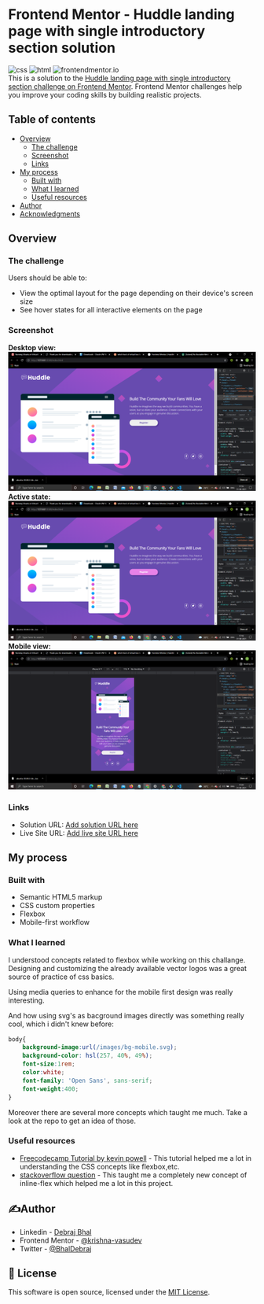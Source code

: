 # Frontend Mentor - Huddle landing page with single introductory section solution

![css](https://img.shields.io/badge/css-style-pink?labelColor=black&style=flat)
![html](https://img.shields.io/badge/html-markup-brown?labelColor=black&style=flat)
![frontendmentor.io](https://img.shields.io/badge/frontendmentor.io-solution-green?labelColor=black&style=flat)
<br>This is a solution to the [Huddle landing page with single introductory section challenge on Frontend Mentor](https://www.frontendmentor.io/challenges/huddle-landing-page-with-a-single-introductory-section-B_2Wvxgi0). Frontend Mentor challenges help you improve your coding skills by building realistic projects. 

## Table of contents

- [Overview](#overview)
  - [The challenge](#the-challenge)
  - [Screenshot](#screenshot)
  - [Links](#links)
- [My process](#my-process)
  - [Built with](#built-with)
  - [What I learned](#what-i-learned)
  - [Useful resources](#useful-resources)
- [Author](#author)
- [Acknowledgments](#acknowledgments)



## Overview

### The challenge

Users should be able to:

- View the optimal layout for the page depending on their device's screen size
- See hover states for all interactive elements on the page

### Screenshot
<b>Desktop view:</b>
![](/images/screenshot1.png)
<b>Active state:</b>
![](/images/screenshot2.png)
<b>Mobile view:</b>
![](/images/screenshot3.png)


### Links

- Solution URL: [Add solution URL here](https://your-solution-url.com)
- Live Site URL: [Add live site URL here](https://your-live-site-url.com)

## My process

### Built with

- Semantic HTML5 markup
- CSS custom properties
- Flexbox
- Mobile-first workflow


### What I learned

I understood concepts related to flexbox while working on this challange. Designing and customizing the already available vector logos was a great source of practice of css basics.

Using media queries to enhance for the mobile first design was really interesting.

And how using svg's as bacground images directly was something really cool, which i didn't knew before:
```css
body{
    background-image:url(/images/bg-mobile.svg);
    background-color: hsl(257, 40%, 49%);
    font-size:1rem;
    color:white;
    font-family: 'Open Sans', sans-serif;
    font-weight:400;
}
```


Moreover there are several more concepts which taught me much. Take a look at the repo to get an idea of those.



### Useful resources

- [Freecodecamp Tutorial by kevin powell](https://www.youtube.com/watch?v=srvUrASNj0s) - This tutorial helped me a lot in understanding the CSS concepts like flexbox,etc.
- [stackoverflow question](https://stackoverflow.com/questions/5184856/html-vertical-align-the-text-inside-input-type-button) - This taught me a completely new concept of inline-flex which helped me a lot in this project.


## ✍️Author

- Linkedin - [Debraj Bhal](https://www.linkedin.com/in/debraj-bhal-7597861b2/)
- Frontend Mentor - [@krishna-vasudev](https://www.frontendmentor.io/profile/krishna-vasudev)
- Twitter - [@BhalDebraj](https://mobile.twitter.com/BhalDebraj)


## 📜 License
This software is open source, licensed under the [MIT License](/LICENSE).
